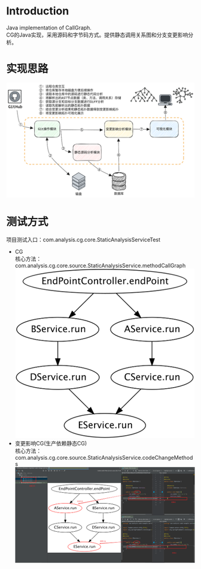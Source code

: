 # Introduction
Java implementation of CallGraph.  
CG的Java实现，采用源码和字节码方式。提供静态调用关系图和分支变更影响分析。

# 实现思路
![img.png](picture/impl.png)

# 测试方式
项目测试入口：com.analysis.cg.core.StaticAnalysisServiceTest
- CG  
核心方法：com.analysis.cg.core.source.StaticAnalysisService.methodCallGraph
![img.png](picture/cg.png)
- 变更影响CG(生产依赖静态CG)  
核心方法：com.analysis.cg.core.source.StaticAnalysisService.codeChangeMethods
![img.png](picture/change_cg.png)




